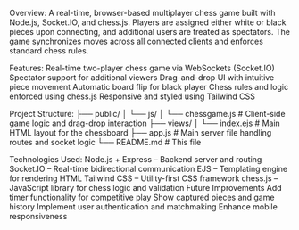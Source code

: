Overview:
A real-time, browser-based multiplayer chess game built with Node.js, Socket.IO, and chess.js. 
Players are assigned either white or black pieces upon connecting, and additional users are treated as spectators. 
The game synchronizes moves across all connected clients and enforces standard chess rules.

Features:
  Real-time two-player chess game via WebSockets (Socket.IO)
  Spectator support for additional viewers
  Drag-and-drop UI with intuitive piece movement
  Automatic board flip for black player
  Chess rules and logic enforced using chess.js
  Responsive and styled using Tailwind CSS

Project Structure:
  ├── public/
  │   └── js/
  │       └── chessgame.js       # Client-side game logic and drag-drop interaction
  ├── views/
  │   └── index.ejs              # Main HTML layout for the chessboard
  ├── app.js                     # Main server file handling routes and socket logic
  └── README.md                  # This file

Technologies Used:
  Node.js + Express – Backend server and routing
  Socket.IO – Real-time bidirectional communication
  EJS – Templating engine for rendering HTML
  Tailwind CSS – Utility-first CSS framework
  chess.js – JavaScript library for chess logic and validation
Future Improvements
  Add timer functionality for competitive play
  Show captured pieces and game history
  Implement user authentication and matchmaking
  Enhance mobile responsiveness

